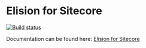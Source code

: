 # Elision for Sitecore

[![Build status](https://ci.appveyor.com/api/projects/status/9tas07ab3leotki5/branch/master?svg=true)](https://ci.appveyor.com/project/PatrickDelancy/sitecore-elision/branch/master)

Documentation can be found here: [Elision for Sitecore](http://degdigital.github.io/sitecore-elision)
